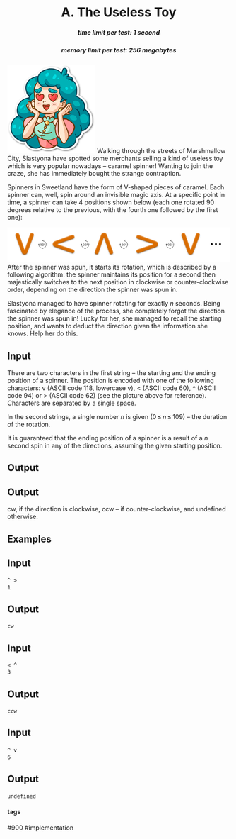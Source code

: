 <h1 style='text-align: center;'> A. The Useless Toy</h1>

<h5 style='text-align: center;'>time limit per test: 1 second</h5>
<h5 style='text-align: center;'>memory limit per test: 256 megabytes</h5>

 ![](images/94568b9430f14a60a69a00aec3bbad9495dd269f.png) Walking through the streets of Marshmallow City, Slastyona have spotted some merchants selling a kind of useless toy which is very popular nowadays – caramel spinner! Wanting to join the craze, she has immediately bought the strange contraption.

Spinners in Sweetland have the form of V-shaped pieces of caramel. Each spinner can, well, spin around an invisible magic axis. At a specific point in time, a spinner can take 4 positions shown below (each one rotated 90 degrees relative to the previous, with the fourth one followed by the first one):

 ![](images/b76c1f260511dd66537ab11c9f18a390a859d447.png) After the spinner was spun, it starts its rotation, which is described by a following algorithm: the spinner maintains its position for a second then majestically switches to the next position in clockwise or counter-clockwise order, depending on the direction the spinner was spun in.

Slastyona managed to have spinner rotating for exactly *n* seconds. Being fascinated by elegance of the process, she completely forgot the direction the spinner was spun in! Lucky for her, she managed to recall the starting position, and wants to deduct the direction given the information she knows. Help her do this.

## Input

There are two characters in the first string – the starting and the ending position of a spinner. The position is encoded with one of the following characters: v (ASCII code 118, lowercase v), < (ASCII code 60), ^ (ASCII code 94) or > (ASCII code 62) (see the picture above for reference). Characters are separated by a single space.

In the second strings, a single number *n* is given (0 ≤ *n* ≤ 109) – the duration of the rotation.

It is guaranteed that the ending position of a spinner is a result of a *n* second spin in any of the directions, assuming the given starting position.

## Output

## Output

 cw, if the direction is clockwise, ccw – if counter-clockwise, and undefined otherwise.

## Examples

## Input


```
^ >  
1  

```
## Output


```
cw  

```
## Input


```
< ^  
3  

```
## Output


```
ccw  

```
## Input


```
^ v  
6  

```
## Output


```
undefined  

```


#### tags 

#900 #implementation 
